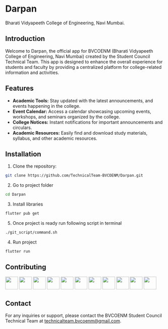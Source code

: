 # Darpan

Bharati Vidyapeeth College of Engineering, Navi Mumbai.


## Introduction
Welcome to Darpan, the official app for BVCOENM (Bharati Vidyapeeth College of Engineering, Navi Mumbai) created by the Student Council Technical Team. This app is designed to enhance the overall experience for students and faculty by providing a centralized platform for college-related information and activities.

## Features
- **Academic Tools:** Stay updated with the latest announcements, and events happening in the college.
- **Event Calendar:** Access a calendar showcasing upcoming events, workshops, and seminars organized by the college.
- **College Notices:** Instant notifications for important announcements and circulars.
- **Academic Resources:** Easily find and download study materials, syllabus, and other academic resources.

## Installation

1. Clone the repository:
  ```bash
  git clone https://github.com/TechnicalTeam-BVCOENM/Darpan.git
  ```
2. Go to project folder
  ```bash
  cd Darpan
  ```
3. Install libraries
  ```bash
  flutter pub get
  ```
5. Once project is ready run following script in terminal
  ```bash
  ./git_script/command.sh
  ```
4. Run project
  ```bash
  flutter run
  ```

## Contributing
<!--[![GitHub contributors](https://img.shields.io/github/contributors/your-username/your-repository.svg)](https://github.com/TechnicalTeam-BVCOENM/Darpan/graphs/contributors)-->

[<img src="https://avatars.githubusercontent.com/125sachin?v=4" width="40px;"/>](https://github.com/125sachin) 
[<img src="https://avatars.githubusercontent.com/psantosh16?v=4" width="40px;"/>](https://github.com/psantosh16)
[<img src="https://avatars.githubusercontent.com/Niranjan-Dorage?v=4" width="40px;"/>](https://github.com/Niranjan-Dorage)
[<img src="https://avatars.githubusercontent.com/OmkarDate29?v=4" width="40px;"/>](https://github.com/OmkarDate29)
[<img src="https://avatars.githubusercontent.com/Rahul-AkaVector?v=4" width="40px;"/>](https://github.com/Rahul-AkaVector) 
[<img src="https://avatars.githubusercontent.com/sambhavnrana?v=4" width="40px;"/>](https://github.com/sambhavnrana) 
[<img src="https://avatars.githubusercontent.com/KunalShendge0387?v=4" width="40px;"/>](https://github.com/KunalShendge0387)
[<img src="https://avatars.githubusercontent.com/rohitbaing08?v=4" width="40px;"/>](https://github.com/rohitbaing08)
[<img src="https://avatars.githubusercontent.com/Rushi67?v=4" width="40px;"/>](https://github.com/Rushi67)
[<img src="https://avatars.githubusercontent.com/saurabh676?v=4" width="40px;"/>](https://github.com/saurabh676)
[<img src="https://avatars.githubusercontent.com/keyur536?v=4" width="40px;"/>](https://github.com/keyur536)


## Contact
For any inquiries or support, please contact the BVCOENM Student Council Technical Team at technicalteam.bvcoenm@gmail.com.
